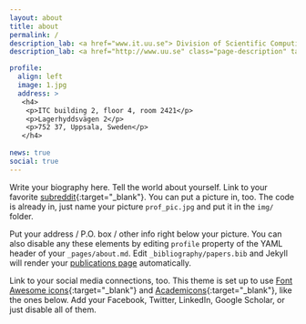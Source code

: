 ```yaml
---
layout: about
title: about
permalink: /
description_lab: <a href="www.it.uu.se"> Division of Scientific Computing, Department of Information Technology </a>
description_lab: <a href="http://www.uu.se" class="page-description" target="_blank">Uppsala University</a>	

profile:
  align: left
  image: 1.jpg
  address: >
   <h4>
    <p>ITC building 2, floor 4, room 2421</p>
    <p>Lagerhyddsvägen 2</p>
    <p>752 37, Uppsala, Sweden</p>
   </h4>
   
news: true
social: true
---
```


Write your biography here. Tell the world about yourself. Link to your favorite [subreddit](http://reddit.com){:target="\_blank"}. You can put a picture in, too. The code is already in, just name your picture `prof_pic.jpg` and put it in the `img/` folder.

Put your address / P.O. box / other info right below your picture. You can also disable any these elements by editing `profile` property of the YAML header of your `_pages/about.md`. Edit `_bibliography/papers.bib` and Jekyll will render your [publications page](/al-folio/publications/) automatically.

Link to your social media connections, too. This theme is set up to use [Font Awesome icons](http://fortawesome.github.io/Font-Awesome/){:target="\_blank"} and [Academicons](https://jpswalsh.github.io/academicons/){:target="\_blank"}, like the ones below. Add your Facebook, Twitter, LinkedIn, Google Scholar, or just disable all of them.
